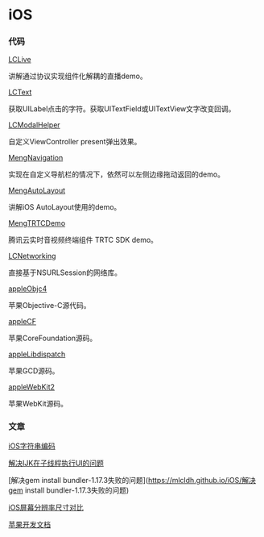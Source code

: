 # iOS

### 代码

[LCLive](https://github.com/mlcldh/LCLive)

讲解通过协议实现组件化解耦的直播demo。

[LCText](https://github.com/mlcldh/LCText)

获取UILabel点击的字符。获取UITextField或UITextView文字改变回调。

[LCModalHelper](https://github.com/mlcldh/LCModalHelper)

自定义ViewController present弹出效果。

[MengNavigation](https://github.com/mlcldh/MengNavigation)

实现在自定义导航栏的情况下，依然可以左侧边缘拖动返回的demo。

[MengAutoLayout](https://github.com/mlcldh/MengAutoLayout)

讲解iOS AutoLayout使用的demo。

[MengTRTCDemo](https://github.com/mlcldh/MengTRTCDemo)

腾讯云实时音视频终端组件 TRTC SDK demo。

[LCNetworking](https://github.com/mlcldh/LCNetworking)

直接基于NSURLSession的网络库。

[appleObjc4](https://github.com/mlcldh/appleObjc4)

苹果Objective-C源代码。

[appleCF](https://github.com/mlcldh/appleCF)

苹果CoreFoundation源码。

[appleLibdispatch](https://github.com/mlcldh/appleLibdispatch)

苹果GCD源码。

[appleWebKit2](https://github.com/mlcldh/appleWebKit2)

苹果WebKit源码。

### 文章

[iOS字符串编码](https://mlcldh.github.io/iOS/iOS字符串编码)

[解决IJK在子线程执行UI的问题](https://mlcldh.github.io/iOS/解决IJK在子线程执行UI的问题)

[解决gem install bundler-1.17.3失败的问题](https://mlcldh.github.io/iOS/解决gem install bundler-1.17.3失败的问题)

[iOS屏幕分辨率尺寸对比](https://mlcldh.github.io/iOS/iOS屏幕分辨率尺寸对比)

[苹果开发文档](https://mlcldh.github.io/iOS/苹果开发文档)

